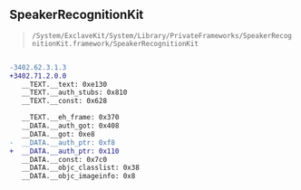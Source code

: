 ## SpeakerRecognitionKit

> `/System/ExclaveKit/System/Library/PrivateFrameworks/SpeakerRecognitionKit.framework/SpeakerRecognitionKit`

```diff

-3402.62.3.1.3
+3402.71.2.0.0
   __TEXT.__text: 0xe130
   __TEXT.__auth_stubs: 0x810
   __TEXT.__const: 0x628

   __TEXT.__eh_frame: 0x370
   __DATA.__auth_got: 0x408
   __DATA.__got: 0xe8
-  __DATA.__auth_ptr: 0xf8
+  __DATA.__auth_ptr: 0x110
   __DATA.__const: 0x7c0
   __DATA.__objc_classlist: 0x38
   __DATA.__objc_imageinfo: 0x8

```
